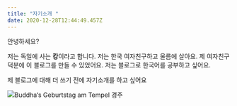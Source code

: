 ```yaml
---
title: "자기소개 "
date: 2020-12-28T12:44:49.457Z
---
```

안녕하세요?

저는 독일에 사는 **캉**이라고 합니다. 저는 한국 여자친구하고 울름에 살아요. 제 여자친구 덕분에 이 블로그를 만들 수 있었어요. 저는 블로그로 한국어를 공부하고 싶어요. 

제 블로그에 대해 더 쓰기 전에 자기소개를 하고 싶어요

![Buddha‘s Geburtstag am Tempel 경주](/img/0f44358e-70f4-47ff-b20b-04633a4e02f6.jpeg "Buddha‘s Geburtstag am Tempel 경주")